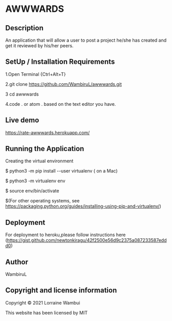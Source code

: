 # AWWWARDS
## Description
An application that will allow a user to post a project he/she has created and get it reviewed by his/her peers.

## SetUp / Installation Requirements
1.Open Terminal {Ctrl+Alt+T}

2.git clone https://github.com/WambiruL/awwwards.git

3 cd awwwards

4.code . or atom . based on the text editor you have.

## Live demo
https://rate-awwwards.herokuapp.com/

## Running the Application
Creating the virtual environment

$ python3 -m pip install --user virtualenv ( on a Mac)

$ python3 -m virtualenv env

$ source env/bin/activate

$(For other operating systems, see https://packaging.python.org/guides/installing-using-pip-and-virtualenv/)

## Deployment
For deployment to heroku,please follow instructions here (https://gist.github.com/newtonkiragu/42f2500e56d9c2375a087233587eddd0)

## Author
WambiruL

## Copyright and license information
Copyright © 2021 Lorraine Wambui

This website has been licensed by MIT


